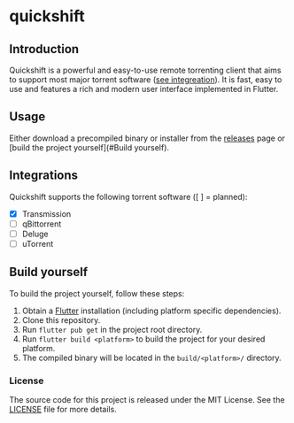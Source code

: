 # quickshift

## Introduction
Quickshift is a powerful and easy-to-use remote torrenting client that aims to support most major torrent software ([see integreation](#Integrations)). It is fast, easy to use and features a rich and modern user interface implemented in Flutter.

## Usage
Either download a precompiled binary or installer from the [releases](https://github.com/transmission-remote-gui/transgui/releases/latest) page or [build the project yourself](#Build yourself).

## Integrations
Quickshift supports the following torrent software ([ ] = planned):
- [x] Transmission
- [ ] qBittorrent
- [ ] Deluge
- [ ] uTorrent

## Build yourself
To build the project yourself, follow these steps:
1. Obtain a [Flutter](https://docs.flutter.dev/get-started/install) installation (including platform specific dependencies).
2. Clone this repository.
3. Run `flutter pub get` in the project root directory.
4. Run `flutter build <platform>` to build the project for your desired platform.
5. The compiled binary will be located in the `build/<platform>/` directory.





### License
The source code for this project is released under the MIT License. See the [LICENSE](LICENSE) file for more details.

